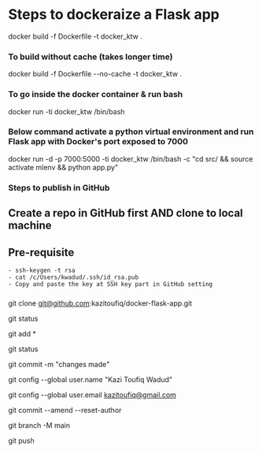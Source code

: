 # Steps to dockeraize a Flask app

docker build -f Dockerfile -t docker_ktw .

### To build without cache (takes longer time)
docker build -f Dockerfile --no-cache -t docker_ktw .


### To go inside the docker container & run bash
	
docker run -ti docker_ktw /bin/bash

### Below command activate a python virtual environment and run Flask app with Docker's port exposed to 7000

docker run -d -p 7000:5000 -ti docker_ktw /bin/bash -c "cd src/ && source activate mlenv && python app.py"




### Steps to publish in GitHub


## Create a repo in GitHub first AND clone to local machine

## Pre-requisite 
	- ssh-keygen -t rsa 
	- cat /c/Users/kwadud/.ssh/id_rsa.pub 
	- Copy and paste the key at SSH key part in GitHub setting

### 
git clone git@github.com:kazitoufiq/docker-flask-app.git

git status

git add *

git status

git commit -m "changes made"

git config --global user.name "Kazi Toufiq Wadud"

git config --global user.email kazitoufiq@gmail.com

git commit --amend --reset-author

git branch -M main

git push


